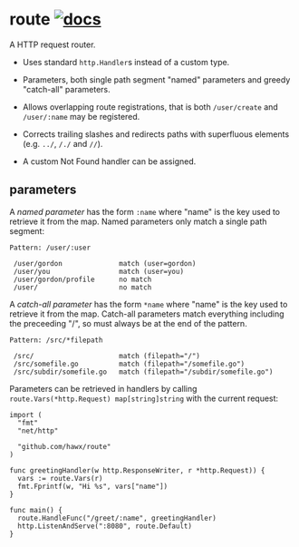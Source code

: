 # route [![docs](http://godoc.org/github.com/hawx/route?status.png)](http://godoc.org/github.com/hawx/route)

A HTTP request router.

- Uses standard `http.Handler`s instead of a custom type.

- Parameters, both single path segment "named" parameters and greedy
  "catch-all" parameters.

- Allows overlapping route registrations, that is both `/user/create` and
  `/user/:name` may be registered.

- Corrects trailing slashes and redirects paths with superfluous elements
  (e.g. `../`, `/./` and `//`).

- A custom Not Found handler can be assigned.

## parameters

A *named parameter* has the form `:name` where "name" is the key used to
retrieve it from the map. Named parameters only match a single path segment:

```
Pattern: /user/:user

 /user/gordon              match (user=gordon)
 /user/you                 match (user=you)
 /user/gordon/profile      no match
 /user/                    no match
```

A *catch-all parameter* has the form `*name` where "name" is the key used to
retrieve it from the map. Catch-all parameters match everything including the
preceeding "/", so must always be at the end of the pattern.

```
Pattern: /src/*filepath

 /src/                     match (filepath="/")
 /src/somefile.go          match (filepath="/somefile.go")
 /src/subdir/somefile.go   match (filepath="/subdir/somefile.go")
```

Parameters can be retrieved in handlers by calling `route.Vars(*http.Request)
map[string]string` with the current request:

``` golang
import (
  "fmt"
  "net/http"

  "github.com/hawx/route"
)

func greetingHandler(w http.ResponseWriter, r *http.Request)) {
  vars := route.Vars(r)
  fmt.Fprintf(w, "Hi %s", vars["name"])
}

func main() {
  route.HandleFunc("/greet/:name", greetingHandler)
  http.ListenAndServe(":8080", route.Default)
}
```
